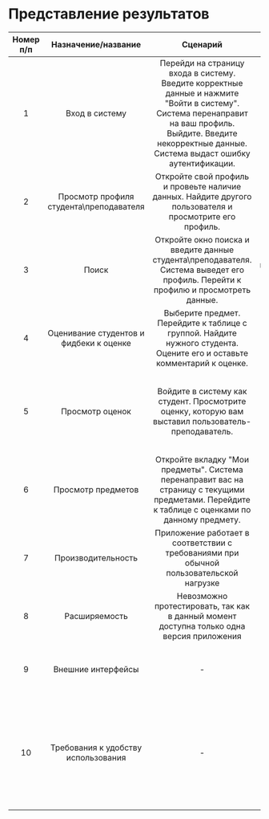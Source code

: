 # Представление результатов

| Номер п/п | Назначение/название | Сценарий | Ожидаемый результат | Фактический результат | Оценка | 
| :------: | :------: | :------: | :------: | :------: | :------: |
| 1 | Вход в систему | Перейди на страницу входа в систему. Введите корректные данные и нажмите "Войти в систему". Система перенаправит на ваш профиль. Выйдите. Введите некорректные данные. Система выдаст ошибку аутентификации. | Вход в систему. Выход из системы. Отсутствие доступа при некорректных данных. | | | 
| 2 | Просмотр профиля студента\преподавателя | Откройте свой профиль и провеьте наличие данных. Найдите другого пользователя и просмотрите его профиль. | Просмотр своих и чужих персональных доступных данных. |  |  |
| 3 | Поиск | Откройте окно поиска и введите данные студента\преподавателя. Система выведет его профиль. Перейти к профилю и просмотреть данные. | Найден нужный преподаватель\студент и просмотрен его профиль. |  |  |
| 4 | Оценивание студентов и фидбеки к оценке | Выберите предмет. Перейдите к таблице с группой. Найдите нужного студента. Оцените его и оставьте комментарий к оценке. | Изменение таблицы с оценками и комментария к данной оценке. |  |  | 
| 5 | Просмотр оценок | Войдите в систему как студент. Просмотрите оценку, которую вам выставил пользователь-преподаватель. | Оценка была выставленна корректно и оставлен комментарий к ней. Вомзожность просомтреть в таблице оценку и комментарий. |  |  |
| 6 | Просмотр предметов | Откройте вкладку "Мои предметы". Система перенаправит вас на страницу с текущими предметами. Перейдите к таблице с оценками по данному предмету. | Переход к просмотру предметов. Возможность перейти к таблице с оценками. |  |  |
| 7 | Производительность | Приложение работает в соответствии с требованиями при обычной пользовательской нагрузке | Все действия завершены успешно |  |  |
| 8 | Расширяемость | Невозможно протестировать, так как в данный момент доступна только одна версия приложения | - | - | - |
| 9 | Внешние интерфейсы | - | Размер шрифта не менее 14пт. Функциональные элементы контрастны фону страницы. |  |  |
| 10 | Требования к удобству использования | - | Все элементы должны быть светлыми. Все функциональные элементы пользовательского интерфейса имеют названия, описывающие действие, которое произойдет при выборе элемента. |  |  |
